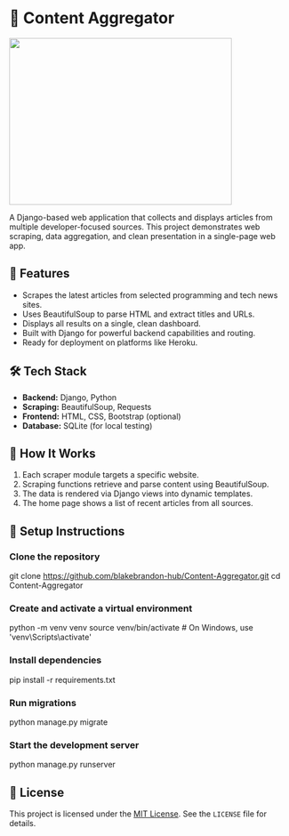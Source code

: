 # 📰 Content Aggregator

<img src='https://user-images.githubusercontent.com/50201165/113705217-03ea2400-9692-11eb-84b2-f04e8c759209.jpg' width='400' height='300'>

A Django-based web application that collects and displays articles from multiple developer-focused sources. This project demonstrates web scraping, data aggregation, and clean presentation in a single-page web app.

## 🌟 Features

- Scrapes the latest articles from selected programming and tech news sites.
- Uses BeautifulSoup to parse HTML and extract titles and URLs.
- Displays all results on a single, clean dashboard.
- Built with Django for powerful backend capabilities and routing.
- Ready for deployment on platforms like Heroku.

## 🛠️ Tech Stack

- **Backend:** Django, Python
- **Scraping:** BeautifulSoup, Requests
- **Frontend:** HTML, CSS, Bootstrap (optional)
- **Database:** SQLite (for local testing)

## 🧪 How It Works

1. Each scraper module targets a specific website.
2. Scraping functions retrieve and parse content using BeautifulSoup.
3. The data is rendered via Django views into dynamic templates.
4. The home page shows a list of recent articles from all sources.

## 🔧 Setup Instructions

### Clone the repository
git clone https://github.com/blakebrandon-hub/Content-Aggregator.git
cd Content-Aggregator

### Create and activate a virtual environment
python -m venv venv
source venv/bin/activate  # On Windows, use 'venv\Scripts\activate'

### Install dependencies
pip install -r requirements.txt

### Run migrations
python manage.py migrate

### Start the development server
python manage.py runserver

## 📜 License

This project is licensed under the [MIT License](https://opensource.org/licenses/MIT). See the `LICENSE` file for details.

